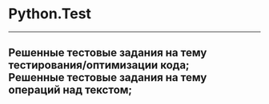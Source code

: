 # Python.Test
----------------
Решенные тестовые задания на тему тестирования/оптимизации кода;  
Решенные тестовые задания на тему операций над текстом;  
----------------
